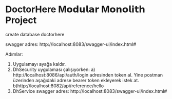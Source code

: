 # DoctorHere M𝗼𝗱𝘂𝗹𝗮𝗿 M𝗼𝗻𝗼𝗹𝗶𝘁𝗵 Project

create database doctorhere

swagger adres: http://localhost:8083/swagger-ui/index.html#


Adımlar: 
1) Uygulamayı ayağa kaldır.
2) DhSecurity uygulaması çalışıyorken:
    a) http://localhost:8086/api/auth/login
adresinden token al. Yine postman üzerinden aşağıdaki adrese bearer token ekleyerek istek at.
    b)http://localhost:8082/api/reference/hello
3) DhService swagger adres: http://localhost:8083/swagger-ui/index.html#